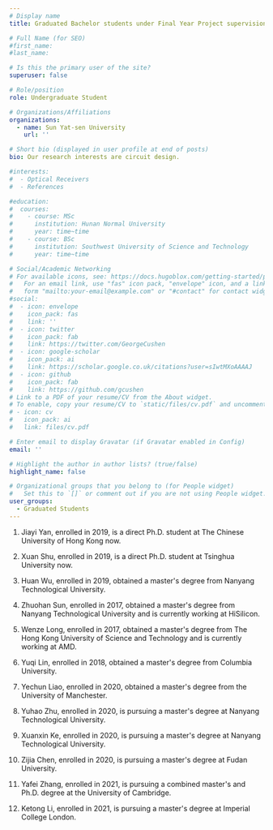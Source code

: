 ```yaml
---
# Display name
title: Graduated Bachelor students under Final Year Project supervision

# Full Name (for SEO)
#first_name: 
#last_name:

# Is this the primary user of the site?
superuser: false

# Role/position
role: Undergraduate Student

# Organizations/Affiliations
organizations:
  - name: Sun Yat-sen University
    url: ''

# Short bio (displayed in user profile at end of posts)
bio: Our research interests are circuit design.

#interests:
#  - Optical Receivers
#  - References

#education:
#  courses:
#    - course: MSc
#      institution: Hunan Normal University
#      year: time~time
#    - course: BSc
#      institution: Southwest University of Science and Technology
#      year: time~time

# Social/Academic Networking
# For available icons, see: https://docs.hugoblox.com/getting-started/page-builder/#icons
#   For an email link, use "fas" icon pack, "envelope" icon, and a link in the
#   form "mailto:your-email@example.com" or "#contact" for contact widget.
#social:
#  - icon: envelope
#    icon_pack: fas
#    link: ''
#  - icon: twitter
#    icon_pack: fab
#    link: https://twitter.com/GeorgeCushen
#  - icon: google-scholar
#    icon_pack: ai
#    link: https://scholar.google.co.uk/citations?user=sIwtMXoAAAAJ
#  - icon: github
#    icon_pack: fab
#    link: https://github.com/gcushen
# Link to a PDF of your resume/CV from the About widget.
# To enable, copy your resume/CV to `static/files/cv.pdf` and uncomment the lines below.
# - icon: cv
#   icon_pack: ai
#   link: files/cv.pdf

# Enter email to display Gravatar (if Gravatar enabled in Config)
email: ''

# Highlight the author in author lists? (true/false)
highlight_name: false

# Organizational groups that you belong to (for People widget)
#   Set this to `[]` or comment out if you are not using People widget.
user_groups:
  - Graduated Students
---
```


1. Jiayi Yan, enrolled in 2019, is a direct Ph.D. student at The Chinese University of Hong Kong now.

2. Xuan Shu, enrolled in 2019, is a direct Ph.D. student at Tsinghua University now.

3. Huan Wu, enrolled in 2019, obtained a master's degree from Nanyang Technological University.

4. Zhuohan Sun, enrolled in 2017, obtained a master's degree from Nanyang Technological University and is currently working at HiSilicon.

5. Wenze Long, enrolled in 2017, obtained a master's degree from The Hong Kong University of Science and Technology and is currently working at AMD.

6. Yuqi Lin, enrolled in 2018, obtained a master's degree from Columbia University.

7. Yechun Liao, enrolled in 2020, obtained a master's degree from the University of Manchester.

8. Yuhao Zhu, enrolled in 2020, is pursuing a master's degree at Nanyang Technological University.

9. Xuanxin Ke, enrolled in 2020, is pursuing a master's degree at Nanyang Technological University.

10. Zijia Chen, enrolled in 2020, is pursuing a master's degree at Fudan University.

11. Yafei Zhang, enrolled in 2021, is pursuing a combined master's and Ph.D. degree at the University of Cambridge.

12. Ketong Li, enrolled in 2021, is pursuing a master's degree at Imperial College London.
